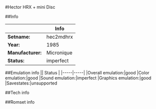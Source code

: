 #Hector HRX + mini Disc

##Info

||Info|
|-----|-----|
|**Setname:**|hec2mdhrx
|**Year:**|1985
|**Manufacturer:**|Micronique
|**Status:**|imperfect

##Emulation info
|| Status |
|-----|-----|
|Overall emulation:|good
|Color emulation:|good
|Sound emulation:|imperfect
|Graphics emulation:|good
|Savestates:|unsupported

##Tech info

##Romset info

<!--- START OF EDITED COMMENT DO NOT TOUCH TEXT ABOVE-->
